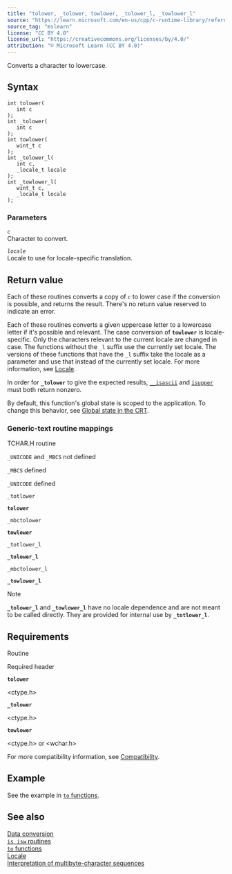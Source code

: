 ```yaml
---
title: "tolower, _tolower, towlower, _tolower_l, _towlower_l"
source: "https://learn.microsoft.com/en-us/cpp/c-runtime-library/reference/tolower-tolower-towlower-tolower-l-towlower-l?view=msvc-170"
source_tag: "mslearn"
license: "CC BY 4.0"
license_url: "https://creativecommons.org/licenses/by/4.0/"
attribution: "© Microsoft Learn (CC BY 4.0)"
---
```

Converts a character to lowercase.

## Syntax

```
int tolower(
   int c
);
int _tolower(
   int c
);
int towlower(
   wint_t c
);
int _tolower_l(
   int c,
   _locale_t locale
);
int _towlower_l(
   wint_t c,
   _locale_t locale
);
```

### Parameters

_`c`_  
Character to convert.

_`locale`_  
Locale to use for locale-specific translation.

## Return value

Each of these routines converts a copy of _`c`_ to lower case if the conversion is possible, and returns the result. There's no return value reserved to indicate an error.

Each of these routines converts a given uppercase letter to a lowercase letter if it's possible and relevant. The case conversion of **`towlower`** is locale-specific. Only the characters relevant to the current locale are changed in case. The functions without the `_l` suffix use the currently set locale. The versions of these functions that have the `_l` suffix take the locale as a parameter and use that instead of the currently set locale. For more information, see [Locale](https://learn.microsoft.com/en-us/cpp/c-runtime-library/locale?view=msvc-170).

In order for **`_tolower`** to give the expected results, [`__isascii`](https://learn.microsoft.com/en-us/cpp/c-runtime-library/reference/isascii-isascii-iswascii?view=msvc-170) and [`isupper`](https://learn.microsoft.com/en-us/cpp/c-runtime-library/reference/isupper-isupper-l-iswupper-iswupper-l?view=msvc-170) must both return nonzero.

By default, this function's global state is scoped to the application. To change this behavior, see [Global state in the CRT](https://learn.microsoft.com/en-us/cpp/c-runtime-library/global-state?view=msvc-170).

### Generic-text routine mappings

TCHAR.H routine

`_UNICODE` and `_MBCS` not defined

`_MBCS` defined

`_UNICODE` defined

`_totlower`

**`tolower`**

`_mbctolower`

**`towlower`**

`_totlower_l`

**`_tolower_l`**

`_mbctolower_l`

**`_towlower_l`**

Note

**`_tolower_l`** and **`_towlower_l`** have no locale dependence and are not meant to be called directly. They are provided for internal use by **`_totlower_l`**.

## Requirements

Routine

Required header

**`tolower`**

<ctype.h>

**`_tolower`**

<ctype.h>

**`towlower`**

<ctype.h> or <wchar.h>

For more compatibility information, see [Compatibility](https://learn.microsoft.com/en-us/cpp/c-runtime-library/compatibility?view=msvc-170).

## Example

See the example in [`to` functions](https://learn.microsoft.com/en-us/cpp/c-runtime-library/to-functions?view=msvc-170).

## See also

[Data conversion](https://learn.microsoft.com/en-us/cpp/c-runtime-library/data-conversion?view=msvc-170)  
[`is`, `isw` routines](https://learn.microsoft.com/en-us/cpp/c-runtime-library/is-isw-routines?view=msvc-170)  
[`to` functions](https://learn.microsoft.com/en-us/cpp/c-runtime-library/to-functions?view=msvc-170)  
[Locale](https://learn.microsoft.com/en-us/cpp/c-runtime-library/locale?view=msvc-170)  
[Interpretation of multibyte-character sequences](https://learn.microsoft.com/en-us/cpp/c-runtime-library/interpretation-of-multibyte-character-sequences?view=msvc-170)